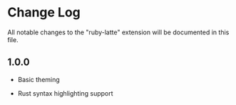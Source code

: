 # Change Log

All notable changes to the "ruby-latte" extension will be documented in this file.

## 1.0.0

- Basic theming

- Rust syntax highlighting support